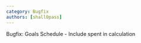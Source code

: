 ```yaml
---
category: Bugfix
authors: [shall0pass]
---
```


Bugfix: Goals Schedule - Include spent in calculation